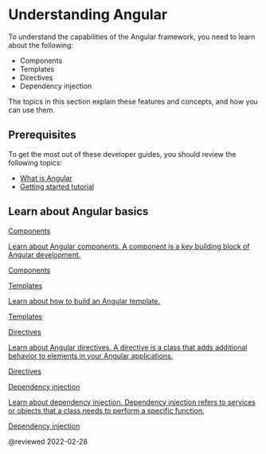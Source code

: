 # Understanding Angular

To understand the capabilities of the Angular framework, you need to learn about the following:

*   Components
*   Templates
*   Directives
*   Dependency injection

The topics in this section explain these features and concepts, and how you can use them.

## Prerequisites

To get the most out of these developer guides, you should review the following topics:

*   [What is Angular][AioGuideWhatIsAngular]
*   [Getting started tutorial][AioStart]

## Learn about Angular basics

<div class="card-container">
  <a href="guide/component-overview" class="docs-card" title="Components">
    <section>Components</section>
    <p>Learn about Angular components. A component is a key building block of Angular development.</p>
    <p class="card-footer">Components</p>
  </a>
  <a href="guide/template-syntax" class="docs-card" title="Templates">
    <section>Templates</section>
    <p>Learn about how to build an Angular template.</p>
    <p class="card-footer">Templates</p>
  </a>
  <a href="guide/built-in-directives" class="docs-card" title="Directives">
    <section>Directives</section>
    <p>Learn about Angular directives. A directive is a class that adds additional behavior to elements in your Angular applications.</p>
    <p class="card-footer">Directives</p>
  </a>
  <a href="guide/dependency-injection" class="docs-card" title="Dependency injection">
    <section>Dependency injection</section>
    <p>Learn about dependency injection. Dependency injection refers to services or objects that a class needs to perform a specific function.</p>
    <p class="card-footer">Dependency injection</p>
  </a>
</div>

<!-- links -->

[AioGuideWhatIsAngular]: guide/what-is-angular "What is Angular\? | Angular"

[AioStart]: start "Getting started with Angular | Angular"

<!-- external links -->

<!-- end links -->

@reviewed 2022-02-28
